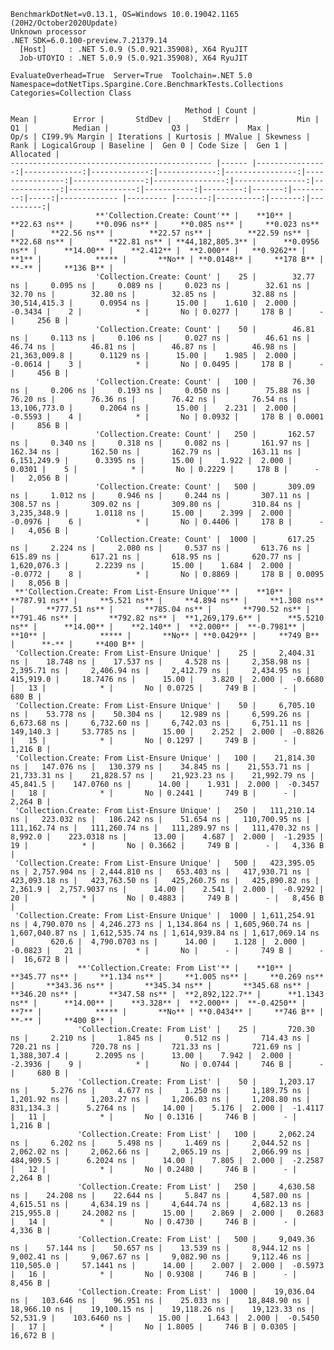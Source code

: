 
    BenchmarkDotNet=v0.13.1, OS=Windows 10.0.19042.1165 (20H2/October2020Update)
    Unknown processor
    .NET SDK=6.0.100-preview.7.21379.14
      [Host]     : .NET 5.0.9 (5.0.921.35908), X64 RyuJIT
      Job-UTOYIO : .NET 5.0.9 (5.0.921.35908), X64 RyuJIT

    EvaluateOverhead=True  Server=True  Toolchain=.NET 5.0  
    Namespace=dotNetTips.Spargine.Core.BenchmarkTests.Collections  Categories=Collection Class  

                                           Method | Count |            Mean |        Error |       StdDev |       StdErr |             Min |              Q1 |          Median |              Q3 |             Max |         Op/s | CI99.9% Margin | Iterations | Kurtosis | MValue | Skewness | Rank | LogicalGroup | Baseline |  Gen 0 | Code Size |  Gen 1 | Allocated |
    --------------------------------------------- |------ |----------------:|-------------:|-------------:|-------------:|----------------:|----------------:|----------------:|----------------:|----------------:|-------------:|---------------:|-----------:|---------:|-------:|---------:|-----:|------------- |--------- |-------:|----------:|-------:|----------:|
                       **'Collection.Create: Count'** |    **10** |        **22.63 ns** |     **0.096 ns** |     **0.085 ns** |     **0.023 ns** |        **22.56 ns** |        **22.57 ns** |        **22.59 ns** |        **22.68 ns** |        **22.81 ns** | **44,182,805.3** |      **0.0956 ns** |      **14.00** |    **2.412** |  **2.000** |   **0.9262** |    **1** |            ***** |       **No** | **0.0148** |     **178 B** |      **-** |     **136 B** |
                       'Collection.Create: Count' |    25 |        32.77 ns |     0.095 ns |     0.089 ns |     0.023 ns |        32.61 ns |        32.70 ns |        32.80 ns |        32.85 ns |        32.88 ns | 30,514,415.3 |      0.0954 ns |      15.00 |    1.610 |  2.000 |  -0.3434 |    2 |            * |       No | 0.0277 |     178 B |      - |     256 B |
                       'Collection.Create: Count' |    50 |        46.81 ns |     0.113 ns |     0.106 ns |     0.027 ns |        46.61 ns |        46.74 ns |        46.81 ns |        46.87 ns |        46.98 ns | 21,363,009.8 |      0.1129 ns |      15.00 |    1.985 |  2.000 |  -0.0614 |    3 |            * |       No | 0.0495 |     178 B |      - |     456 B |
                       'Collection.Create: Count' |   100 |        76.30 ns |     0.206 ns |     0.193 ns |     0.050 ns |        75.88 ns |        76.20 ns |        76.36 ns |        76.42 ns |        76.54 ns | 13,106,773.0 |      0.2064 ns |      15.00 |    2.231 |  2.000 |  -0.5593 |    4 |            * |       No | 0.0932 |     178 B | 0.0001 |     856 B |
                       'Collection.Create: Count' |   250 |       162.57 ns |     0.340 ns |     0.318 ns |     0.082 ns |       161.97 ns |       162.34 ns |       162.50 ns |       162.79 ns |       163.11 ns |  6,151,249.9 |      0.3395 ns |      15.00 |    1.922 |  2.000 |   0.0301 |    5 |            * |       No | 0.2229 |     178 B |      - |   2,056 B |
                       'Collection.Create: Count' |   500 |       309.09 ns |     1.012 ns |     0.946 ns |     0.244 ns |       307.11 ns |       308.57 ns |       309.02 ns |       309.80 ns |       310.84 ns |  3,235,348.9 |      1.0118 ns |      15.00 |    2.399 |  2.000 |  -0.0976 |    6 |            * |       No | 0.4406 |     178 B |      - |   4,056 B |
                       'Collection.Create: Count' |  1000 |       617.25 ns |     2.224 ns |     2.080 ns |     0.537 ns |       613.76 ns |       615.89 ns |       617.21 ns |       618.95 ns |       620.77 ns |  1,620,076.3 |      2.2239 ns |      15.00 |    1.684 |  2.000 |  -0.0772 |    8 |            * |       No | 0.8869 |     178 B | 0.0095 |   8,056 B |
     **'Collection.Create: From List-Ensure Unique'** |    **10** |       **787.91 ns** |     **5.521 ns** |     **4.894 ns** |     **1.308 ns** |       **777.51 ns** |       **785.04 ns** |       **790.52 ns** |       **791.46 ns** |       **792.82 ns** |  **1,269,179.6** |      **5.5210 ns** |      **14.00** |    **2.140** |  **2.000** |  **-0.7981** |   **10** |            ***** |       **No** | **0.0429** |     **749 B** |      **-** |     **400 B** |
     'Collection.Create: From List-Ensure Unique' |    25 |     2,404.31 ns |    18.748 ns |    17.537 ns |     4.528 ns |     2,358.98 ns |     2,395.71 ns |     2,406.94 ns |     2,412.79 ns |     2,434.95 ns |    415,919.0 |     18.7476 ns |      15.00 |    3.820 |  2.000 |  -0.6680 |   13 |            * |       No | 0.0725 |     749 B |      - |     680 B |
     'Collection.Create: From List-Ensure Unique' |    50 |     6,705.10 ns |    53.778 ns |    50.304 ns |    12.989 ns |     6,599.26 ns |     6,673.68 ns |     6,732.60 ns |     6,742.03 ns |     6,751.11 ns |    149,140.3 |     53.7785 ns |      15.00 |    2.252 |  2.000 |  -0.8826 |   15 |            * |       No | 0.1297 |     749 B |      - |   1,216 B |
     'Collection.Create: From List-Ensure Unique' |   100 |    21,814.30 ns |   147.076 ns |   130.379 ns |    34.845 ns |    21,553.71 ns |    21,733.31 ns |    21,828.57 ns |    21,923.23 ns |    21,992.79 ns |     45,841.5 |    147.0760 ns |      14.00 |    1.931 |  2.000 |  -0.3457 |   18 |            * |       No | 0.2441 |     749 B |      - |   2,264 B |
     'Collection.Create: From List-Ensure Unique' |   250 |   111,210.14 ns |   223.032 ns |   186.242 ns |    51.654 ns |   110,700.95 ns |   111,162.74 ns |   111,260.74 ns |   111,289.97 ns |   111,470.32 ns |      8,992.0 |    223.0318 ns |      13.00 |    4.687 |  2.000 |  -1.2935 |   19 |            * |       No | 0.3662 |     749 B |      - |   4,336 B |
     'Collection.Create: From List-Ensure Unique' |   500 |   423,395.05 ns | 2,757.904 ns | 2,444.810 ns |   653.403 ns |   417,930.71 ns |   423,093.18 ns |   423,763.50 ns |   425,260.75 ns |   425,890.82 ns |      2,361.9 |  2,757.9037 ns |      14.00 |    2.541 |  2.000 |  -0.9292 |   20 |            * |       No | 0.4883 |     749 B |      - |   8,456 B |
     'Collection.Create: From List-Ensure Unique' |  1000 | 1,611,254.91 ns | 4,790.070 ns | 4,246.273 ns | 1,134.864 ns | 1,605,960.74 ns | 1,607,040.87 ns | 1,612,535.74 ns | 1,614,939.84 ns | 1,617,069.14 ns |        620.6 |  4,790.0703 ns |      14.00 |    1.128 |  2.000 |  -0.0823 |   21 |            * |       No |      - |     749 B |      - |  16,672 B |
                   **'Collection.Create: From List'** |    **10** |       **345.77 ns** |     **1.134 ns** |     **1.005 ns** |     **0.269 ns** |       **343.36 ns** |       **345.34 ns** |       **345.68 ns** |       **346.20 ns** |       **347.58 ns** |  **2,892,122.7** |      **1.1343 ns** |      **14.00** |    **3.328** |  **2.000** |  **-0.4250** |    **7** |            ***** |       **No** | **0.0434** |     **746 B** |      **-** |     **400 B** |
                   'Collection.Create: From List' |    25 |       720.30 ns |     2.210 ns |     1.845 ns |     0.512 ns |       714.43 ns |       720.21 ns |       720.78 ns |       721.33 ns |       721.69 ns |  1,388,307.4 |      2.2095 ns |      13.00 |    7.942 |  2.000 |  -2.3936 |    9 |            * |       No | 0.0744 |     746 B |      - |     680 B |
                   'Collection.Create: From List' |    50 |     1,203.17 ns |     5.276 ns |     4.677 ns |     1.250 ns |     1,189.75 ns |     1,201.92 ns |     1,203.27 ns |     1,206.03 ns |     1,208.80 ns |    831,134.3 |      5.2764 ns |      14.00 |    5.176 |  2.000 |  -1.4117 |   11 |            * |       No | 0.1316 |     746 B |      - |   1,216 B |
                   'Collection.Create: From List' |   100 |     2,062.24 ns |     6.202 ns |     5.498 ns |     1.469 ns |     2,044.52 ns |     2,062.02 ns |     2,062.66 ns |     2,065.19 ns |     2,066.99 ns |    484,909.5 |      6.2024 ns |      14.00 |    7.805 |  2.000 |  -2.2587 |   12 |            * |       No | 0.2480 |     746 B |      - |   2,264 B |
                   'Collection.Create: From List' |   250 |     4,630.58 ns |    24.208 ns |    22.644 ns |     5.847 ns |     4,587.00 ns |     4,615.51 ns |     4,634.19 ns |     4,644.74 ns |     4,682.13 ns |    215,955.8 |     24.2082 ns |      15.00 |    2.869 |  2.000 |   0.2683 |   14 |            * |       No | 0.4730 |     746 B |      - |   4,336 B |
                   'Collection.Create: From List' |   500 |     9,049.36 ns |    57.144 ns |    50.657 ns |    13.539 ns |     8,944.12 ns |     9,002.41 ns |     9,067.67 ns |     9,082.90 ns |     9,112.46 ns |    110,505.0 |     57.1441 ns |      14.00 |    2.007 |  2.000 |  -0.5973 |   16 |            * |       No | 0.9308 |     746 B |      - |   8,456 B |
                   'Collection.Create: From List' |  1000 |    19,036.04 ns |   103.646 ns |    96.951 ns |    25.033 ns |    18,848.90 ns |    18,966.10 ns |    19,100.15 ns |    19,118.26 ns |    19,123.33 ns |     52,531.9 |    103.6460 ns |      15.00 |    1.643 |  2.000 |  -0.5450 |   17 |            * |       No | 1.8005 |     746 B | 0.0305 |  16,672 B |
